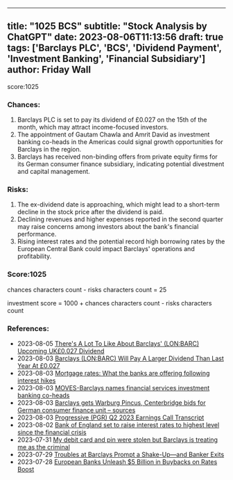 
---
title: "1025 BCS"
subtitle: "Stock Analysis by ChatGPT"
date: 2023-08-06T11:13:56
draft: true
tags: ['Barclays PLC', 'BCS', 'Dividend Payment', 'Investment Banking', 'Financial Subsidiary']
author: Friday Wall
---

score:1025
### Chances:
1. Barclays PLC is set to pay its dividend of £0.027 on the 15th of the month, which may attract income-focused investors.
2. The appointment of Gautam Chawla and Amrit David as investment banking co-heads in the Americas could signal growth opportunities for Barclays in the region.
3. Barclays has received non-binding offers from private equity firms for its German consumer finance subsidiary, indicating potential divestment and capital management.
### Risks:
1. The ex-dividend date is approaching, which might lead to a short-term decline in the stock price after the dividend is paid.
2. Declining revenues and higher expenses reported in the second quarter may raise concerns among investors about the bank's financial performance.
3. Rising interest rates and the potential record high borrowing rates by the European Central Bank could impact Barclays' operations and profitability.
### Score:1025
chances characters count - risks characters count = 25

investment score = 1000 + chances characters count - risks characters count
### References:
- 2023-08-05 [There's A Lot To Like About Barclays' (LON:BARC) Upcoming UK£0.027 Dividend](https://finance.yahoo.com/news/theres-lot-barclays-lon-barc-071540606.html?.tsrc=rss)
- 2023-08-03 [Barclays (LON:BARC) Will Pay A Larger Dividend Than Last Year At £0.027](https://finance.yahoo.com/news/barclays-lon-barc-pay-larger-132748570.html?.tsrc=rss)
- 2023-08-03 [Mortgage rates: What the banks are offering following interest hikes](https://uk.finance.yahoo.com/news/mortgage-rates-bank-of-england-interest-rate-hike-125329240.html?.tsrc=rss)
- 2023-08-03 [MOVES-Barclays names financial services investment banking co-heads](https://finance.yahoo.com/news/moves-barclays-names-financial-services-122813941.html?.tsrc=rss)
- 2023-08-03 [Barclays gets Warburg Pincus, Centerbridge bids for German consumer finance unit – sources](https://finance.yahoo.com/news/barclays-gets-warburg-pincus-centerbridge-081446244.html?.tsrc=rss)
- 2023-08-03 [Progressive (PGR) Q2 2023 Earnings Call Transcript](https://finance.yahoo.com/m/75d05608-f842-3599-b462-38087d97b0ec/progressive-%28pgr%29-q2-2023.html?.tsrc=rss)
- 2023-08-02 [Bank of England set to raise interest rates to highest level since the financial crisis](https://uk.finance.yahoo.com/news/bank-of-england-interest-rates-140738829.html?.tsrc=rss)
- 2023-07-31 [My debit card and pin were stolen but Barclays is treating me as the criminal](https://uk.finance.yahoo.com/news/debit-card-pin-were-stolen-060030399.html?.tsrc=rss)
- 2023-07-29 [Troubles at Barclays Prompt a Shake-Up—and Banker Exits](https://finance.yahoo.com/m/b480f9d3-bfa1-30b0-b91a-9cce3796bfc0/troubles-at-barclays-prompt-a.html?.tsrc=rss)
- 2023-07-28 [European Banks Unleash $5 Billion in Buybacks on Rates Boost](https://finance.yahoo.com/news/european-banks-unleash-5-billion-120000531.html?.tsrc=rss)


                